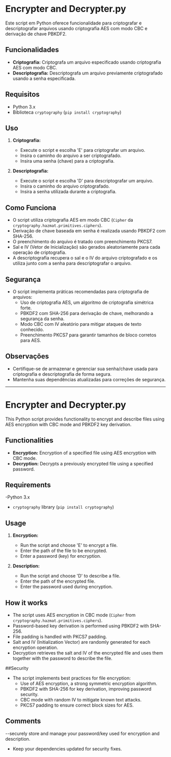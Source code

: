 # Encrypter and Decrypter.py

Este script em Python oferece funcionalidade para criptografar e descriptografar arquivos usando criptografia AES com modo CBC e derivação de chave PBKDF2.

## Funcionalidades
- **Criptografia:** Criptografa um arquivo especificado usando criptografia AES com modo CBC.
- **Descriptografia:** Descriptografa um arquivo previamente criptografado usando a senha especificada.

## Requisitos
- Python 3.x
- Biblioteca `cryptography` (`pip install cryptography`)

## Uso
1. **Criptografia:**
   - Execute o script e escolha 'E' para criptografar um arquivo.
   - Insira o caminho do arquivo a ser criptografado.
   - Insira uma senha (chave) para a criptografia.

2. **Descriptografia:**
   - Execute o script e escolha 'D' para descriptografar um arquivo.
   - Insira o caminho do arquivo criptografado.
   - Insira a senha utilizada durante a criptografia.

## Como Funciona
- O script utiliza criptografia AES em modo CBC (`Cipher` da `cryptography.hazmat.primitives.ciphers`).
- Derivação de chave baseada em senha é realizada usando PBKDF2 com SHA-256.
- O preenchimento do arquivo é tratado com preenchimento PKCS7.
- Sal e IV (Vetor de Inicialização) são gerados aleatoriamente para cada operação de criptografia.
- A descriptografia recupera o sal e o IV do arquivo criptografado e os utiliza junto com a senha para descriptografar o arquivo.

## Segurança
- O script implementa práticas recomendadas para criptografia de arquivos:
  - Uso de criptografia AES, um algoritmo de criptografia simétrica forte.
  - PBKDF2 com SHA-256 para derivação de chave, melhorando a segurança da senha.
  - Modo CBC com IV aleatório para mitigar ataques de texto conhecido.
  - Preenchimento PKCS7 para garantir tamanhos de bloco corretos para AES.

## Observações
- Certifique-se de armazenar e gerenciar sua senha/chave usada para criptografia e descriptografia de forma segura.
- Mantenha suas dependências atualizadas para correções de segurança.

----------------------------------------------------------------------------------------------------------------------------------

# Encrypter and Decrypter.py

This Python script provides functionality to encrypt and describe files using AES encryption with CBC mode and PBKDF2 key derivation.

## Functionalities
- **Encryption:** Encryption of a specified file using AES encryption with CBC mode.
- **Decryption:** Decrypts a previously encrypted file using a specified password.

## Requirements
-Python 3.x
- `cryptography` library (`pip install cryptography`)

## Usage
1. **Encryption:**
   - Run the script and choose 'E' to encrypt a file.
   - Enter the path of the file to be encrypted.
   - Enter a password (key) for encryption.

2. **Description:**
   - Run the script and choose 'D' to describe a file.
   - Enter the path of the encrypted file.
   - Enter the password used during encryption.

## How it works
- The script uses AES encryption in CBC mode (`Cipher` from `cryptography.hazmat.primitives.ciphers`).
- Password-based key derivation is performed using PBKDF2 with SHA-256.
- File padding is handled with PKCS7 padding.
- Salt and IV (Initialization Vector) are randomly generated for each encryption operation.
- Decryption retrieves the salt and IV of the encrypted file and uses them together with the password to describe the file.

##Security
- The script implements best practices for file encryption:
  - Use of AES encryption, a strong symmetric encryption algorithm.
  - PBKDF2 with SHA-256 for key derivation, improving password security.
  - CBC mode with random IV to mitigate known text attacks.
  - PKCS7 padding to ensure correct block sizes for AES.

## Comments
--securely store and manage your password/key used for encryption and description.
- Keep your dependencies updated for security fixes.
